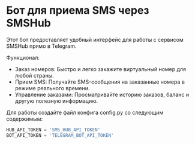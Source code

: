 # Бот для приема SMS через SMSHub

Этот бот предоставляет удобный интерфейс для работы с сервисом SMSHub прямо в Telegram.

Функционал:

- Заказ номеров: Быстро и легко закажите виртуальный номер для любой страны.
- Прием SMS: Получайте SMS-сообщения на заказанные номера в режиме реального времени.
- Управление заказами: Просматривайте историю заказов, баланс и другую полезную информацию.

Для работы создайте файл конфига config.py со следующим содержимым:
```python
HUB_API_TOKEN = 'SMS_HUB_API_TOKEN'
BOT_API_TOKEN = 'TELEGRAM_BOT_API_TOKEN'

```